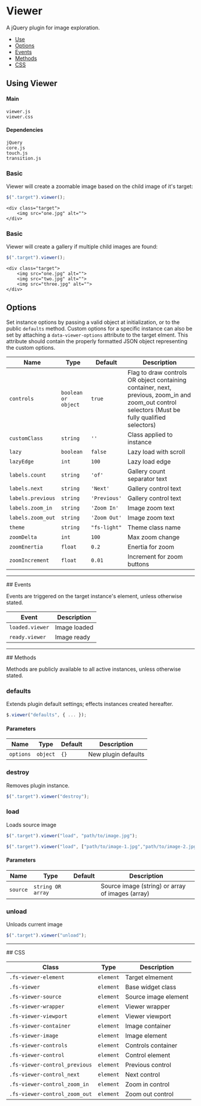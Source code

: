 # Viewer

A jQuery plugin for image exploration.

<!-- HEADER END -->

<!-- NAV START -->

* [Use](#use)
* [Options](#options)
* [Events](#events)
* [Methods](#methods)
* [CSS](#css)

<!-- NAV END -->

<!-- DEMO BUTTON -->

## <a name="use"></a> Using Viewer


#### Main

```markup
viewer.js
viewer.css
```


#### Dependencies

```markup
jQuery
core.js
touch.js
transition.js
```

### Basic

Viewer will create a zoomable image based on the child image of it's target:

```javascript
$(".target").viewer();
```

```markup
<div class="target">
	<img src="one.jpg" alt="">
</div>
```

### Basic

Viewer will create a gallery if multiple child images are found:

```javascript
$(".target").viewer();
```

```markup
<div class="target">
	<img src="one.jpg" alt="">
	<img src="two.jpg" alt="">
	<img src="three.jpg" alt="">
</div>
```



## <a name="options"></a> Options

Set instance options by passing a valid object at initialization, or to the public `defaults` method. Custom options for a specific instance can also be set by attaching a `data-viewer-options` attribute to the target elment. This attribute should contain the properly formatted JSON object representing the custom options.

| Name | Type | Default | Description |
| --- | --- | --- | --- |
| `controls` | `boolean or object` | `true` | Flag to draw controls OR object containing container, next, previous, zoom_in and zoom_out control selectors (Must be fully qualified selectors) |
| `customClass` | `string` | `''` | Class applied to instance |
| `lazy` | `boolean` | `false` | Lazy load with scroll |
| `lazyEdge` | `int` | `100` | Lazy load edge |
| `labels.count` | `string` | `'of'` | Gallery count separator text |
| `labels.next` | `string` | `'Next'` | Gallery control text |
| `labels.previous` | `string` | `'Previous'` | Gallery control text |
| `labels.zoom_in` | `string` | `'Zoom In'` | Image zoom text |
| `labels.zoom_out` | `string` | `'Zoom Out'` | Image zoom text |
| `theme` | `string` | `"fs-light"` | Theme class name |
| `zoomDelta` | `int` | `100` | Max zoom change |
| `zoomEnertia` | `float` | `0.2` | Enertia for zoom |
| `zoomIncrement` | `float` | `0.01` | Increment for zoom buttons |

<hr>
## <a name="events"></a> Events

Events are triggered on the target instance's element, unless otherwise stated.

| Event | Description |
| --- | --- |
| `loaded.viewer` | Image loaded |
| `ready.viewer` | Image ready |

<hr>
## <a name="methods"></a> Methods

Methods are publicly available to all active instances, unless otherwise stated.

### defaults

Extends plugin default settings; effects instances created hereafter.

```javascript
$.viewer("defaults", { ... });
```

#### Parameters

| Name | Type | Default | Description |
| --- | --- | --- | --- |
| `options` | `object` | `{}` | New plugin defaults |

### destroy

Removes plugin instance.

```javascript
$(".target").viewer("destroy");
```

### load

Loads source image

```javascript
$(".target").viewer("load", "path/to/image.jpg");
```
```javascript
$(".target").viewer("load", ["path/to/image-1.jpg","path/to/image-2.jpg"]);
```

#### Parameters

| Name | Type | Default | Description |
| --- | --- | --- | --- |
| `source` | `string OR array` | &nbsp; | Source image (string) or array of images (array) |

### unload

Unloads current image

```javascript
$(".target").viewer("unload");
```

<hr>
## <a name="css"></a> CSS

| Class | Type | Description |
| --- | --- | --- |
| `.fs-viewer-element` | `element` | Target elmement |
| `.fs-viewer` | `element` | Base widget class |
| `.fs-viewer-source` | `element` | Source image element |
| `.fs-viewer-wrapper` | `element` | Viewer wrapper |
| `.fs-viewer-viewport` | `element` | Viewer viewport |
| `.fs-viewer-container` | `element` | Image container |
| `.fs-viewer-image` | `element` | Image element |
| `.fs-viewer-controls` | `element` | Controls container |
| `.fs-viewer-control` | `element` | Control element |
| `.fs-viewer-control_previous` | `element` | Previous control |
| `.fs-viewer-control_next` | `element` | Next control |
| `.fs-viewer-control_zoom_in` | `element` | Zoom in control |
| `.fs-viewer-control_zoom_out` | `element` | Zoom out control |

